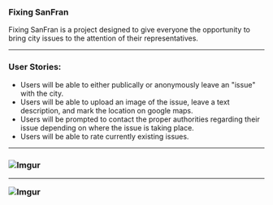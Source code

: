 <h3>Fixing SanFran</h3>

<p>Fixing SanFran is a project designed to give everyone the opportunity to bring city issues to the attention of their representatives.</p>
<hr/>
<h3>User Stories:</h3>
<ul> 
  <li>Users will be able to either publically or anonymously leave an "issue" with the city.</li> 
  <li>Users will be able to upload an image of the issue, leave a text description, and mark the location on google maps.</li> <li>Users will be prompted to contact the proper authorities regarding their issue depending on where the issue is taking place.</li>
  <li> Users will be able to rate currently existing issues.</li>
</ul>
<hr/>
<h3><Wireframes:</h3>

![Imgur](https://i.imgur.com/Up60fP3.jpg)

<hr/>

![Imgur](https://i.imgur.com/CNiHAgy.jpg)




